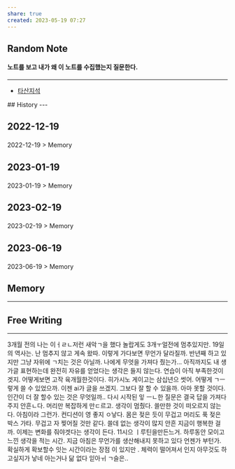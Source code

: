 ```yaml
---
share: true
created: 2023-05-19 07:27
---
```


## Random Note
#### 노트를 보고 내가 왜 이 노트를 수집했는지 질문한다.
---
<p><span><ul>
<li><a data-tooltip-position="top" aria-label="Infinity Drawer/타산지석.md" data-href="Infinity Drawer/타산지석.md" href="Infinity Drawer/타산지석.md" class="internal-link" target="_blank" rel="noopener">타산지석</a></li>
</ul></span></p>
## History
---
<h2><span><p>2022-12-19</p></span></h2><p><span><p><span alt="2022-12-19 > Memory" src="2022-12-19#Memory" class="internal-embed">2022-12-19 &gt; Memory</span></p></span></p><h2><span><p>2023-01-19</p></span></h2><p><span><p><span alt="2023-01-19 > Memory" src="2023-01-19#Memory" class="internal-embed">2023-01-19 &gt; Memory</span></p></span></p><h2><span><p>2023-02-19</p></span></h2><p><span><p><span alt="2023-02-19 > Memory" src="2023-02-19#Memory" class="internal-embed">2023-02-19 &gt; Memory</span></p></span></p><h2><span><p>2023-06-19</p></span></h2><p><span><p><span alt="2023-06-19 > Memory" src="2023-06-19#Memory" class="internal-embed">2023-06-19 &gt; Memory</span></p></span></p>


## Memory
---




## Free Writing
---
3개월 전의 나는 이ㅓㄹㄴ저런 새악ㄱ을 했다
놀랍게도 3개ㅜ얼전에 멈추있지만. 19일의 역사는. 난 멈추지 않고 게속 왔따.
이렇게 가다보면 무언가 달라질까. 반년째 하고 있지만 그냥 자위에 ㄱ치는 것은 아닐까.
나에게 무엇을 가져다 줬는가... 아직까지도 내 생가글 표현하는데 완전히 자유를 얻었다는 생각은 들지 않는다. 연습이 아직 부족한것이겟지. 어떻게보면 고작 육개월한것이다. 히가시노 게이고는 삼십년으 썻어. 어떻게 ㄱㅡ렇게 쓸 수 있었으까. 
이젠 ai가 글을 쓰겠지. 그보다 잘 할 수 있을까. 아마 못할 것이다. 인간이 더 잘 할수 있는 것은 무엇일까.. 다시 시작된 잏 ㅡㄴ한 질문은 결국 답을 가져다 주지 안흔ㄴ다.
머리만 복잡하게 만ㄷ르고. 
생각이 멈췄다. 쓸만한 것이 떠오르지 않는다. 아침이라 그런가. 컨디션이 영 좋지 ㅇ낳다. 몸은 젖은 듯이 무겁고 머리도 푹 젖은 박스 가타. 무겁고 자 찢어질 것만 같다. 쓸데 없는 생각이 많지 안흔 지금이 행복한 걸까. 
이제는 변화를 줘야겟다는 생각이 든다. 11시으 ㅣ루틴을만든느거. 하루동안 모이고 느낀 생각을 적는 시간. 지금 아침은 무언가를 생산해내지 못하고 있다 언젠가 부턴가. 확실하게 확보할수 잇는 시간이라는 장점 이 있지만 .
체력이 떨어져서 인지 아무것도 하고싶지가 낳네 
아는거나 닮 없다 읻아ㅟ ㄱ슬은.. 
 